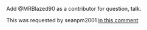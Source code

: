 Add @MRBlazed90 as a contributor for question, talk.

This was requested by seanpm2001 [in this comment](https://github.com/seanpm2001/Team8_Collection/issues/2#issuecomment-1003481696)
